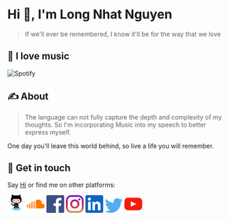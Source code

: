 # Hi 👋, I'm Long Nhat Nguyen

> If we'll ever be remembered, I know it'll be for the way that we love

## 🎵 I love music

![Spotify](https://spotify-recently-played-readme.vercel.app/api?user=21wo6cmtietc4gvsg4i7zlloy&unique=1)

## ✍️ About

> The language can not fully capture the depth and complexity of my thoughts. So I'm incorporating Music into my speech to better express myself.

One day you'll leave this world behind, so live a life you will remember.

## 🤙 Get in touch

Say [Hi](mailto:torn4dom4n@gmail.com) or find me on other platforms: 

<a href="https://github.com/torn4dom4n"><img src="assets/github-octocat.svg" width=40 /></a>
<a href="https://soundcloud.com/torn4dom4n"><img src="assets/soundcloud.svg" width=40/></a>
<a href="https://www.facebook.com/LongNhatNguyenOfficial"><img src="assets/facebook.svg" width=40 /></a>
<a href="https://www.instagram.com/torn4dom4n"><img src="assets/instagram.svg" width=40 /></a>
<a href="https://www.linkedin.com/in/torn4dom4n"><img src="assets/linkedin.svg" width=40 /></a>
<a href="https://www.twitter.com/torn4dom4n"><img src="assets/twitter.svg" width=40 /></a>
<a href="https://www.youtube.com/channel/UCdODlNO_H2kN2JYsUuAuybQ"><img src="assets/youtube.svg" width=40 /></a>
